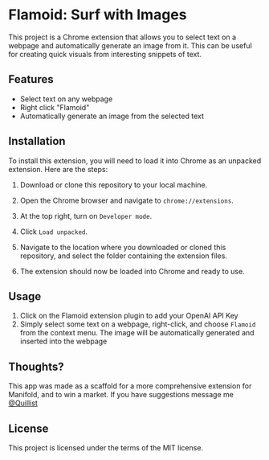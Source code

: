 # Flamoid: Surf with Images

This project is a Chrome extension that allows you to select text on a webpage and automatically generate an image from it. This can be useful for creating quick visuals from interesting snippets of text.

## Features
- Select text on any webpage
- Right click "Flamoid"
- Automatically generate an image from the selected text

## Installation

To install this extension, you will need to load it into Chrome as an unpacked extension. Here are the steps:

1. Download or clone this repository to your local machine.

2. Open the Chrome browser and navigate to `chrome://extensions`.

3. At the top right, turn on `Developer mode`.

4. Click `Load unpacked`.

5. Navigate to the location where you downloaded or cloned this repository, and select the folder containing the extension files.

6. The extension should now be loaded into Chrome and ready to use.

## Usage
1) Click on the Flamoid extension plugin to add your OpenAI API Key 
2) Simply select some text on a webpage, right-click, and choose `Flamoid` from the context menu. The image will be automatically generated and inserted into the webpage

## Thoughts?

This app was made as a scaffold for a more comprehensive extension for Manifold, and to win a market.
If you have suggestions message me [@Quillist](https://manifold.markets/Quillist) 


## License

This project is licensed under the terms of the MIT license.
